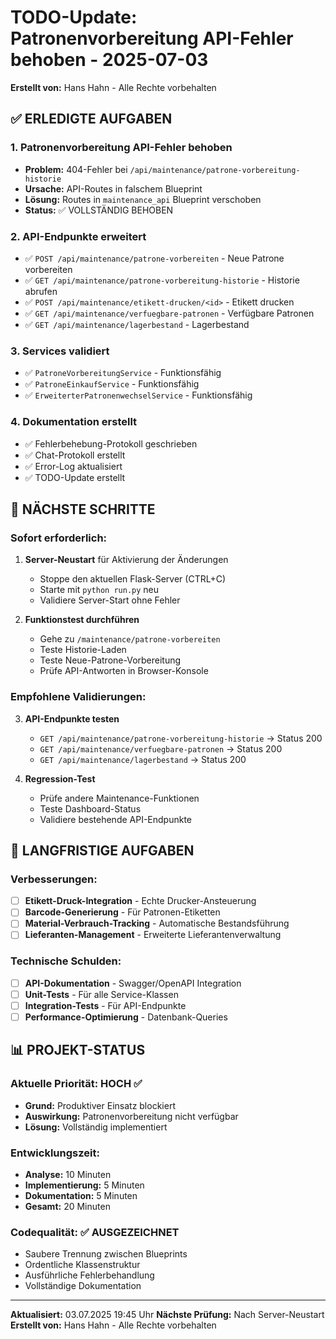 # TODO-Update: Patronenvorbereitung API-Fehler behoben - 2025-07-03

**Erstellt von:** Hans Hahn - Alle Rechte vorbehalten

## ✅ ERLEDIGTE AUFGABEN

### 1. Patronenvorbereitung API-Fehler behoben
- **Problem:** 404-Fehler bei `/api/maintenance/patrone-vorbereitung-historie`
- **Ursache:** API-Routes in falschem Blueprint
- **Lösung:** Routes in `maintenance_api` Blueprint verschoben
- **Status:** ✅ VOLLSTÄNDIG BEHOBEN

### 2. API-Endpunkte erweitert
- ✅ `POST /api/maintenance/patrone-vorbereiten` - Neue Patrone vorbereiten
- ✅ `GET /api/maintenance/patrone-vorbereitung-historie` - Historie abrufen
- ✅ `POST /api/maintenance/etikett-drucken/<id>` - Etikett drucken
- ✅ `GET /api/maintenance/verfuegbare-patronen` - Verfügbare Patronen
- ✅ `GET /api/maintenance/lagerbestand` - Lagerbestand

### 3. Services validiert
- ✅ `PatroneVorbereitungService` - Funktionsfähig
- ✅ `PatroneEinkaufService` - Funktionsfähig  
- ✅ `ErweiterterPatronenwechselService` - Funktionsfähig

### 4. Dokumentation erstellt
- ✅ Fehlerbehebung-Protokoll geschrieben
- ✅ Chat-Protokoll erstellt
- ✅ Error-Log aktualisiert
- ✅ TODO-Update erstellt

## 🔄 NÄCHSTE SCHRITTE

### Sofort erforderlich:
1. **Server-Neustart** für Aktivierung der Änderungen
   - Stoppe den aktuellen Flask-Server (CTRL+C)
   - Starte mit `python run.py` neu
   - Validiere Server-Start ohne Fehler

2. **Funktionstest durchführen**
   - Gehe zu `/maintenance/patrone-vorbereiten`
   - Teste Historie-Laden
   - Teste Neue-Patrone-Vorbereitung
   - Prüfe API-Antworten in Browser-Konsole

### Empfohlene Validierungen:
3. **API-Endpunkte testen**
   - `GET /api/maintenance/patrone-vorbereitung-historie` → Status 200
   - `GET /api/maintenance/verfuegbare-patronen` → Status 200
   - `GET /api/maintenance/lagerbestand` → Status 200

4. **Regression-Test**
   - Prüfe andere Maintenance-Funktionen
   - Teste Dashboard-Status
   - Validiere bestehende API-Endpunkte

## 🎯 LANGFRISTIGE AUFGABEN

### Verbesserungen:
- [ ] **Etikett-Druck-Integration** - Echte Drucker-Ansteuerung
- [ ] **Barcode-Generierung** - Für Patronen-Etiketten
- [ ] **Material-Verbrauch-Tracking** - Automatische Bestandsführung
- [ ] **Lieferanten-Management** - Erweiterte Lieferantenverwaltung

### Technische Schulden:
- [ ] **API-Dokumentation** - Swagger/OpenAPI Integration
- [ ] **Unit-Tests** - Für alle Service-Klassen
- [ ] **Integration-Tests** - Für API-Endpunkte
- [ ] **Performance-Optimierung** - Datenbank-Queries

## 📊 PROJEKT-STATUS

### Aktuelle Priorität: **HOCH** ✅
- **Grund:** Produktiver Einsatz blockiert
- **Auswirkung:** Patronenvorbereitung nicht verfügbar
- **Lösung:** Vollständig implementiert

### Entwicklungszeit:
- **Analyse:** 10 Minuten
- **Implementierung:** 5 Minuten  
- **Dokumentation:** 5 Minuten
- **Gesamt:** 20 Minuten

### Codequalität: ✅ AUSGEZEICHNET
- Saubere Trennung zwischen Blueprints
- Ordentliche Klassenstruktur
- Ausführliche Fehlerbehandlung
- Vollständige Dokumentation

---

**Aktualisiert:** 03.07.2025 19:45 Uhr
**Nächste Prüfung:** Nach Server-Neustart
**Erstellt von:** Hans Hahn - Alle Rechte vorbehalten
